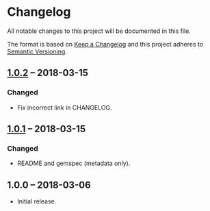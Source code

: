 # Changelog

All notable changes to this project will be documented in this file.

The format is based on [Keep a Changelog](http://keepachangelog.com/en/1.0.0/) and this project adheres to [Semantic Versioning](http://semver.org/spec/v2.0.0.html).

## [1.0.2] – 2018-03-15
### Changed
- Fix incorrect link in CHANGELOG.

## [1.0.1] – 2018-03-15
### Changed
- README and gemspec (metadata only).

## 1.0.0 – 2018-03-06
- Initial release.

[1.0.2]: https://github.com/die-antwort/cologne_phonetics/compare/v1.0.1...v1.0.2
[1.0.1]: https://github.com/die-antwort/cologne_phonetics/compare/v1.0.0...v1.0.1
